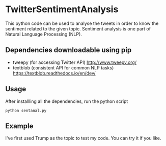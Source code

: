 # TwitterSentimentAnalysis
This python code can be used to analyse the tweets in order to know the sentiment related to the given topic.
Sentiment analysis is one part of Natural Language Processing (NLP).

## Dependencies downloadable using pip
* tweepy (for accessing Twitter API) http://www.tweepy.org/
* textblob (consistent API for common NLP tasks) https://textblob.readthedocs.io/en/dev/

## Usage
After installling all the dependencies, run the python script 

```
python sentanal.py 
```

## Example
I've first used Trump as the topic to test my code. You can try it if you like. 
